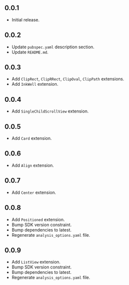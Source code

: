 ## 0.0.1

- Initial release.

## 0.0.2

- Update `pubspec.yaml` description section.
- Update `README.md`.

## 0.0.3

- Add `ClipRect`, `ClipRRect`, `ClipOval`, `ClipPath` extensions.
- Add `InkWell` extension.

## 0.0.4

- Add `SingleChildScrollView` extension.

## 0.0.5

- Add `Card` extension.

## 0.0.6

- Add `Align` extension.

## 0.0.7

- Add `Center` extension.

## 0.0.8

- Add `Positioned` extension.
- Bump SDK version constraint.
- Bump dependencies to latest.
- Regenerate `analysis_options.yaml` file.

## 0.0.9

- Add `ListView` extension.
- Bump SDK version constraint.
- Bump dependencies to latest.
- Regenerate `analysis_options.yaml` file.